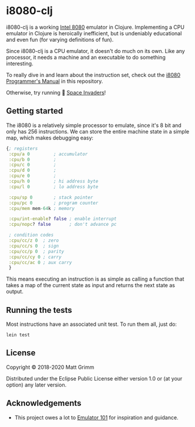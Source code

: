 # i8080-clj

i8080-clj is a working [Intel 8080](https://en.wikipedia.org/wiki/Intel_8080) emulator in Clojure. Implementing a CPU emulator in Clojure is heroically inefficient, but is undeniably educational and even fun (for varying definitions of fun).

Since i8080-clj is a CPU emulator, it doesn't do much on its own. Like any processor, it needs a machine and an executable to do something interesting. 

To really dive in and learn about the instruction set, check out the [i8080 Programmer's Manual](resources/8080%20Programmers%20Manual.pdf) in this repository. 

Otherwise, try running :space_invader: [Space Invaders](https://github.com/tkocmathla/space-invaders-clj)!

## Getting started

The i8080 is a relatively simple processor to emulate, since it's 8 bit and only has 256 instructions. We can store the entire machine state in a simple map, which makes debugging easy:

``` clojure
{; registers
 :cpu/a 0         ; accumulator
 :cpu/b 0         ;
 :cpu/c 0         ;
 :cpu/d 0         ;
 :cpu/e 0         ;
 :cpu/h 0         ; hi address byte
 :cpu/l 0         ; lo address byte

 :cpu/sp 0        ; stack pointer
 :cpu/pc 0        ; program counter
 :cpu/mem mem-64k ; memory

 :cpu/int-enable? false ; enable interrupt
 :cpu/nopc? false       ; don't advance pc

 ; condition codes
 :cpu/cc/z 0  ; zero
 :cpu/cc/s 0  ; sign
 :cpu/cc/p 0  ; parity
 :cpu/cc/cy 0 ; carry
 :cpu/cc/ac 0 ; aux carry
 }
```

This means executing an instruction is as simple as calling a function that takes a map of the current state as input and returns the next state as output.

## Running the tests

Most instructions have an associated unit test. To run them all, just do:

    lein test

## License

Copyright © 2018-2020 Matt Grimm

Distributed under the Eclipse Public License either version 1.0 or (at
your option) any later version.

## Acknowledgements

* This project owes a lot to [Emulator 101](http://www.emulator101.com) for inspiration and guidance. 